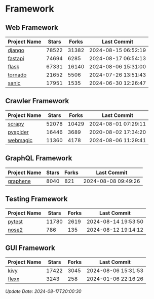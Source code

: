 # Framework

## Web Framework
| Project Name | Stars | Forks | Last Commit |
| ------------ | ----- | ----- | ----------- |
| [django](https://github.com/django/django) | 78522 | 31382 | 2024-08-15 06:52:19 |
| [fastapi](https://github.com/fastapi/fastapi) | 74694 | 6285 | 2024-08-17 06:54:13 |
| [flask](https://github.com/pallets/flask) | 67331 | 16140 | 2024-08-06 15:31:00 |
| [tornado](https://github.com/tornadoweb/tornado) | 21652 | 5506 | 2024-07-26 13:51:43 |
| [sanic](https://github.com/sanic-org/sanic) | 17951 | 1535 | 2024-06-30 12:26:47 |

## Crawler Framework
| Project Name | Stars | Forks | Last Commit |
| ------------ | ----- | ----- | ----------- |
| [scrapy](https://github.com/scrapy/scrapy) | 52078 | 10429 | 2024-08-01 07:29:11 |
| [pyspider](https://github.com/binux/pyspider) | 16446 | 3689 | 2020-08-02 17:34:20 |
| [webmagic](https://github.com/code4craft/webmagic) | 11360 | 4178 | 2024-08-06 11:29:41 |

## GraphQL Framework
| Project Name | Stars | Forks | Last Commit |
| ------------ | ----- | ----- | ----------- |
| [graphene](https://github.com/graphql-python/graphene) | 8040 | 821 | 2024-08-08 09:49:26 |

## Testing Framework
| Project Name | Stars | Forks | Last Commit |
| ------------ | ----- | ----- | ----------- |
| [pytest](https://github.com/pytest-dev/pytest) | 11780 | 2619 | 2024-08-14 19:53:50 |
| [nose2](https://github.com/nose-devs/nose2) | 786 | 135 | 2024-08-12 19:14:12 |

## GUI Framework
| Project Name | Stars | Forks | Last Commit |
| ------------ | ----- | ----- | ----------- |
| [kivy](https://github.com/kivy/kivy) | 17422 | 3045 | 2024-08-06 15:31:53 |
| [flexx](https://github.com/flexxui/flexx) | 3243 | 258 | 2024-01-06 22:16:26 |

*Update Date: 2024-08-17T20:00:30*
